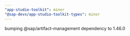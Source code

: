 ```yaml
---
"app-studio-toolkit": minor
"@sap-devx/app-studio-toolkit-types": minor
---
```


bumping @sap/artifact-management dependency to 1.46.0
